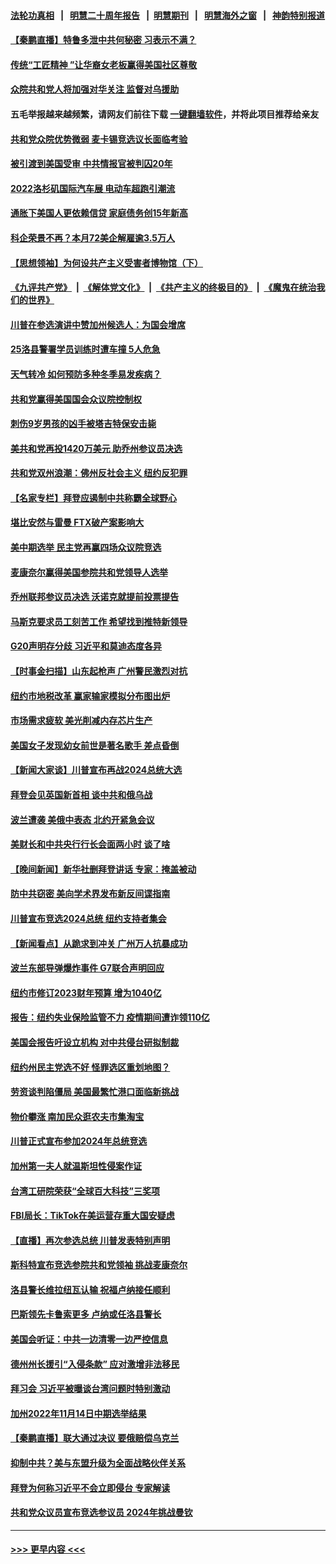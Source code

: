 #### [法轮功真相](https://github.com/gfw-breaker/truth/blob/master/README.md?t=0) &nbsp;&nbsp;|&nbsp;&nbsp; [明慧二十周年报告](https://github.com/gfw-breaker/mh-reports/blob/master/README.md?t=0) &nbsp;&nbsp;|&nbsp;&nbsp;[明慧期刊](https://github.com/gfw-breaker/mh-qikan) &nbsp;&nbsp;|&nbsp;&nbsp; [明慧海外之窗](https://github.com/gfw-breaker/mh-news/blob/master/README.md?t=0) &nbsp;&nbsp;|&nbsp;&nbsp; [神韵特别报道](https://github.com/gfw-breaker/mh-news/blob/master/shenyun.md?t=0)
#### [【秦鹏直播】特鲁多泄中共何秘密 习表示不满？](../pages/nsc412/n13867353.md?t=11171401) 
#### [传统“工匠精神 ”让华裔女老板赢得美国社区尊敬](../pages/nsc412/n13867455.md?t=11171401) 
#### [众院共和党人将加强对华关注 监督对乌援助](../pages/nsc412/n13867450.md?t=11171401) 
#### 五毛举报越来越频繁，请网友们前往下载 [一键翻墙软件](https://github.com/gfw-breaker/ssr-accounts)，并将此项目推荐给亲友
#### [共和党众院优势微弱 麦卡锡竞选议长面临考验](../pages/nsc412/n13867378.md?t=11171401) 
#### [被引渡到美国受审 中共情报官被判囚20年](../pages/nsc412/n13867313.md?t=11171401) 
#### [2022洛杉矶国际汽车展 电动车超跑引潮流](../pages/nsc412/n13867428.md?t=11171401) 
#### [通胀下美国人更依赖信贷 家庭债务创15年新高](../pages/nsc412/n13867321.md?t=11171401) 
#### [科企荣景不再？本月72美企解雇逾3.5万人](../pages/nsc412/n13867333.md?t=11171401) 
#### [【思想领袖】为何设共产主义受害者博物馆（下）](../pages/nsc412/n13864818.md?t=11171401) 
#### [《九评共产党》](https://github.com/begood0513/9ping.md/blob/master/README.md) &nbsp;|&nbsp; [《解体党文化》](../../../../jtdwh.md/blob/master/README.md)  &nbsp;|&nbsp; [《共产主义的终极目的》](../../../../gczydzjmd.md/blob/master/README.md) &nbsp;|&nbsp; [《魔鬼在统治我们的世界》](../../../../mgztzwmdsj.md/blob/master/README.md) 
#### [川普在参选演讲中赞加州候选人：为国会增席](../pages/nsc412/n13867394.md?t=11171401) 
#### [25洛县警署学员训练时遭车撞 5人危急](../pages/nsc412/n13867383.md?t=11171401) 
#### [天气转冷 如何预防多种冬季易发疾病？](../pages/nsc412/n13867341.md?t=11171401) 
#### [共和党赢得美国国会众议院控制权](../pages/nsc412/n13867335.md?t=11171401) 
#### [刺伤9岁男孩的凶手被塔吉特保安击毙](../pages/nsc412/n13867284.md?t=11171401) 
#### [美共和党再投1420万美元 助乔州参议员决选](../pages/nsc412/n13867268.md?t=11171401) 
#### [共和党双州浪潮：佛州反社会主义 纽约反犯罪](../pages/nsc412/n13867187.md?t=11171401) 
#### [【名家专栏】拜登应遏制中共称霸全球野心](../pages/nsc412/n13867096.md?t=11171401) 
#### [堪比安然与雷曼 FTX破产案影响大](../pages/nsc412/n13867285.md?t=11171401) 
#### [美中期选举 民主党再赢四场众议院竞选](../pages/nsc412/n13867176.md?t=11171401) 
#### [麦康奈尔赢得美国参院共和党领导人选举](../pages/nsc412/n13867248.md?t=11171401) 
#### [乔州联邦参议员决选 沃诺克就提前投票提告](../pages/nsc412/n13867167.md?t=11171401) 
#### [马斯克要求员工刻苦工作 希望找到推特新领导](../pages/nsc412/n13867223.md?t=11171401) 
#### [G20声明存分歧 习近平和莫迪态度各异](../pages/nsc412/n13866486.md?t=11171401) 
#### [【时事金扫描】山东起枪声 广州警民激烈对抗](../pages/nsc412/n13867088.md?t=11171401) 
#### [纽约市地税改革 赢家输家模拟分布图出炉](../pages/nsc412/n13866812.md?t=11171401) 
#### [市场需求疲软 美光削减内存芯片生产](../pages/nsc412/n13867219.md?t=11171401) 
#### [美国女子发现幼女前世是著名歌手 差点昏倒](../pages/nsc412/n13866940.md?t=11171401) 
#### [【新闻大家谈】川普宣布再战2024总统大选](../pages/nsc412/n13867145.md?t=11171401) 
#### [拜登会见英国新首相 谈中共和俄乌战](../pages/nsc412/n13867097.md?t=11171401) 
#### [波兰遭袭 美俄中表态 北约开紧急会议](../pages/nsc412/n13866986.md?t=11171401) 
#### [美财长和中共央行行长会面两小时 谈了啥](../pages/nsc412/n13866773.md?t=11171401) 
#### [【晚间新闻】新华社删拜登讲话 专家：掩盖被动](../pages/nsc412/n13866951.md?t=11171401) 
#### [防中共窃密 美向学术界发布新反间谍指南](../pages/nsc412/n13866884.md?t=11171401) 
#### [川普宣布竞选2024总统 纽约支持者集会](../pages/nsc412/n13866804.md?t=11171401) 
#### [【新闻看点】从跪求到冲关 广州万人抗暴成功](../pages/nsc412/n13866587.md?t=11171401) 
#### [波兰东部导弹爆炸事件 G7联合声明回应](../pages/nsc412/n13866769.md?t=11171401) 
#### [纽约市修订2023财年预算 增为1040亿](../pages/nsc412/n13866786.md?t=11171401) 
#### [报告：纽约失业保险监管不力 疫情期间遭诈领110亿](../pages/nsc412/n13866790.md?t=11171401) 
#### [美国会报告吁设立机构 对中共侵台研拟制裁](../pages/nsc412/n13866774.md?t=11171401) 
#### [纽约州民主党选不好 怪罪选区重划地图？](../pages/nsc412/n13866792.md?t=11171401) 
#### [劳资谈判陷僵局 美国最繁忙港口面临新挑战](../pages/nsc412/n13866803.md?t=11171401) 
#### [物价攀涨 南加民众逛农夫市集淘宝](../pages/nsc412/n13866776.md?t=11171401) 
#### [川普正式宣布参加2024年总统竞选](../pages/nsc412/n13866667.md?t=11171401) 
#### [加州第一夫人就温斯坦性侵案作证](../pages/nsc412/n13866746.md?t=11171401) 
#### [台湾工研院荣获“全球百大科技”三奖项](../pages/nsc412/n13866724.md?t=11171401) 
#### [FBI局长：TikTok在美运营存重大国安疑虑](../pages/nsc412/n13866627.md?t=11171401) 
#### [【直播】再次参选总统 川普发表特别声明](../pages/nsc412/n13865923.md?t=11171401) 
#### [斯科特宣布竞选参院共和党领袖 挑战麦康奈尔](../pages/nsc412/n13866634.md?t=11171401) 
#### [洛县警长维拉纽瓦认输 祝福卢纳接任顺利](../pages/nsc412/n13866710.md?t=11171401) 
#### [巴斯领先卡鲁索更多 卢纳或任洛县警长](../pages/nsc412/n13866688.md?t=11171401) 
#### [美国会听证：中共一边清零一边严控信息](../pages/nsc412/n13866670.md?t=11171401) 
#### [德州州长援引“入侵条款” 应对激增非法移民](../pages/nsc412/n13866651.md?t=11171401) 
#### [拜习会 习近平被曝谈台湾问题时特别激动](../pages/nsc412/n13866581.md?t=11171401) 
#### [加州2022年11月14日中期选举结果](../pages/nsc412/n13866588.md?t=11171401) 
#### [【秦鹏直播】联大通过决议 要俄赔偿乌克兰](../pages/nsc412/n13866612.md?t=11171401) 
#### [抑制中共？美与东盟升级为全面战略伙伴关系](../pages/nsc412/n13866620.md?t=11171401) 
#### [拜登为何称习近平不会立即侵台 专家解读](../pages/nsc412/n13866550.md?t=11171401) 
#### [共和党众议员宣布竞选参议员 2024年挑战曼钦](../pages/nsc412/n13866553.md?t=11171401) 

----
#### [ >>> 更早内容 <<< ](../indexes/nsc412-earlier.md)
